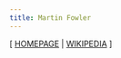 ```yaml
---
title: Martin Fowler
---
```


[ [HOMEPAGE](https://martinfowler.com)
| [WIKIPEDIA](https://en.wikipedia.org/wiki/Martin_Fowler_(software_engineer)) ]
